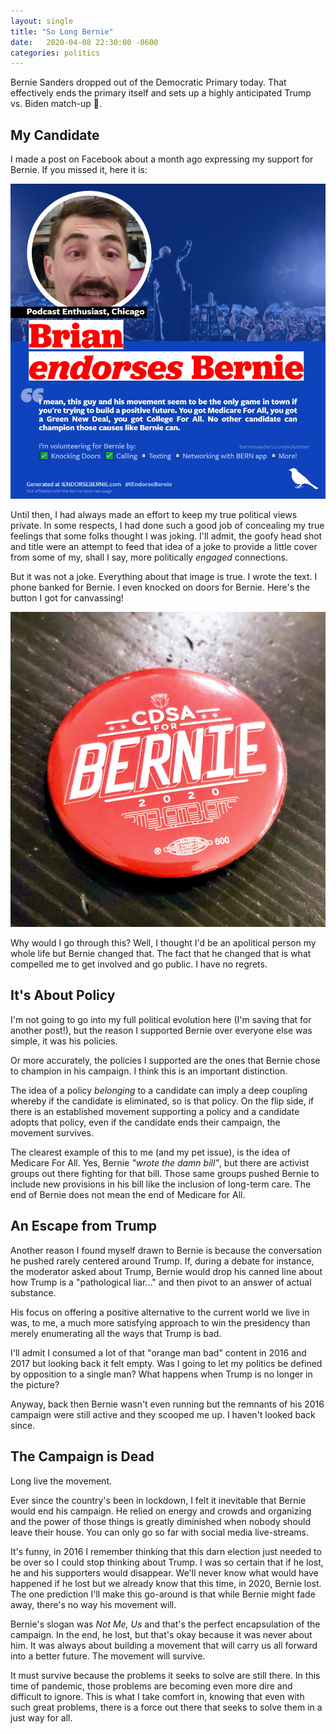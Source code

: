```yaml
---
layout: single
title: "So Long Bernie"
date:   2020-04-08 22:30:00 -0600
categories: politics
---
```


Bernie Sanders dropped out of the Democratic Primary today. That effectively ends the primary itself and sets up a highly anticipated Trump vs. Biden match-up 🤢.

## My Candidate

I made a post on Facebook about a month ago expressing my support for Bernie. If you missed it, here it is:

![bernie-endorsement](/assets/images/bernie-endorsement.jpg)

Until then, I had always made an effort to keep my true political views private. In some respects, I had done such a good job of concealing my true feelings that some folks thought I was joking. I'll admit, the goofy head shot and title were an attempt to feed that idea of a joke to provide a little cover from some of my, shall I say, more politically _engaged_ connections.

But it was not a joke. Everything about that image is true. I wrote the text. I phone banked for Bernie. I even knocked on doors for Bernie. Here's the button I got for canvassing!

![bernie-badge](/assets/images/bernie-badge.jpg)

Why would I go through this? Well, I thought I'd be an apolitical person my whole life but Bernie changed that. The fact that he changed that is what compelled me to get involved and go public. I have no regrets.

## It's About Policy

I'm not going to go into my full political evolution here (I'm saving that for another post!), but the reason I supported Bernie over everyone else was simple, it was his policies.

Or more accurately, the policies I supported are the ones that Bernie chose to champion in his campaign. I think this is an important distinction.

The idea of a policy _belonging_ to a candidate can imply a deep coupling whereby if the candidate is eliminated, so is that policy. On the flip side, if there is an established movement supporting a policy and a candidate adopts that policy, even if the candidate ends their campaign, the movement survives.

The clearest example of this to me (and my pet issue), is the idea of Medicare For All. Yes, Bernie _"wrote the damn bill"_, but there are activist groups out there fighting for that bill. Those same groups pushed Bernie to include new provisions in his bill like the inclusion of long-term care. The end of Bernie does not mean the end of Medicare for All.

## An Escape from Trump

Another reason I found myself drawn to Bernie is because the conversation he pushed rarely centered around Trump. If, during a debate for instance, the moderator asked about Trump, Bernie would drop his canned line about how Trump is a "pathological liar..." and then pivot to an answer of actual substance.

His focus on offering a positive alternative to the current world we live in was, to me, a much more satisfying approach to win the presidency than merely enumerating all the ways that Trump is bad.

I'll admit I consumed a lot of that "orange man bad" content in 2016 and 2017 but looking back it felt empty. Was I going to let my politics be defined by opposition to a single man? What happens when Trump is no longer in the picture?

Anyway, back then Bernie wasn't even running but the remnants of his 2016 campaign were still active and they scooped me up. I haven't looked back since.

## The Campaign is Dead

Long live the movement.

Ever since the country's been in lockdown, I felt it inevitable that Bernie would end his campaign. He relied on energy and crowds and organizing and the power of those things is greatly diminished when nobody should leave their house. You can only go so far with social media live-streams.

It's funny, in 2016 I remember thinking that this darn election just needed to be over so I could stop thinking about Trump. I was so certain that if he lost, he and his supporters would disappear. We'll never know what would have happened if he lost but we already know that this time, in 2020, Bernie lost. The one prediction I'll make this go-around is that while Bernie might fade away, there's no way his movement will.

Bernie's slogan was _Not Me, Us_ and that's the perfect encapsulation of the campaign. In the end, he lost, but that's okay because it was never about him. It was always about building a movement that will carry us all forward into a better future. The movement will survive.

It must survive because the problems it seeks to solve are still there. In this time of pandemic, those problems are becoming even more dire and difficult to ignore. This is what I take comfort in, knowing that even with such great problems, there is a force out there that seeks to solve them in a just way for all.
